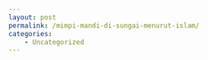 ```yaml
---
layout: post
permalink: /mimpi-mandi-di-sungai-menurut-islam/
categories:
    - Uncategorized
---
```


